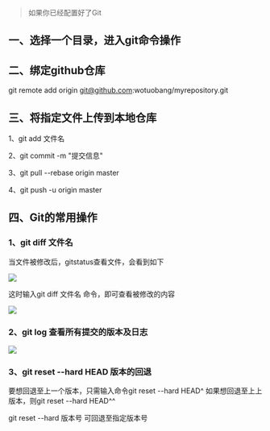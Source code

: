 > 如果你已经配置好了Git

## 一、选择一个目录，进入git命令操作

## 二、绑定github仓库

git remote add origin git@github.com:wotuobang/myrepository.git

## 三、将指定文件上传到本地仓库

1、git add 文件名

2、git commit -m "提交信息"

3、git pull --rebase origin master

4、git push -u origin master

## 四、Git的常用操作

### 1、git diff 文件名

当文件被修改后，gitstatus查看文件，会看到如下

![](C:\Users\Administrator\Pictures\1.PNG)

这时输入git diff 文件名 命令，即可查看被修改的内容

![](C:\Users\Administrator\Pictures\2.PNG)

### 2、git log  查看所有提交的版本及日志

![](C:\Users\Administrator\Pictures\3.PNG)

### 3、git reset --hard HEAD 版本的回退

要想回退至上一个版本，只需输入命令git reset --hard HEAD^ 如果想回退至上上版本，则git reset --hard HEAD^^

git reset --hard 版本号  可回退至指定版本号




